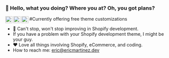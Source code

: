 ### 👋 Hello, what you doing? Where you at? Oh, you got plans?

<a href="https://discord.gg/rbRE2QGE">
  <img align="left" alt="Eric's Discord" width="22px" src="https://raw.githubusercontent.com/peterthehan/peterthehan/master/assets/discord.svg" />
</a>
<a href="https://twitter.com/ericmartinezdev">
  <img align="left" alt="Abhishek Naidu | Twitter" width="22px" src="https://raw.githubusercontent.com/peterthehan/peterthehan/master/assets/twitter.svg" />
</a>
<a href="https://www.linkedin.com/in/abhisheknaiidu/">
  <img align="left" alt="Abhishek's LinkedIN" width="22px" src="https://raw.githubusercontent.com/peterthehan/peterthehan/master/assets/linkedin.svg" />
</a>

#Currently offering free theme customizations

- 🛑 Can't stop, won't stop improving in Shopify development.  
- If you have a problem with your Shopify development theme, I might be your guy. 
- ❤️ Love all things involving Shopify, eCommerce, and coding. 
- How to reach me: eric@ericmartinez.dev
